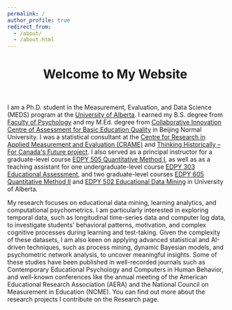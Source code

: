 ```yaml
---
permalink: /
author_profile: true
redirect_from: 
  - /about/
  - /about.html
---
```

<h1 style="text-align: center;">
  Welcome to My Website 
  <i class="fas fa-hand-spock" style="font-size: 30px; margin-left: 10px;"></i>
</h1>

<p>&nbsp;</p>

I am a Ph.D. student in the Measurement, Evaluation, and Data Science (MEDS) program at the [University of Alberta](https://www.ualberta.ca/en/educational-psychology/graduate-programs/measurement-evaluation-and-data-sciences/index.html). I earned my B.S. degree from [Faculty of Psychology](https://english.bnu.edu.cn/schoolsdepartments/byx/113270.htm) and my M.Ed. degree from [Collaborative Innovation Centre of Assessment for Basic Education Quality](https://english.bnu.edu.cn/schoolsdepartments/yjs/113323.htm) in Beijing Normal University. I was a statistical consultant at the [Centre for Research in Applied Measurement and Evaluation (CRAME)](https://sites.google.com/ualberta.ca/crame/crame-consultants?authuser=0) and [Thinking Historically – For Canada's Future project](https://thinking-historically.ca/consultants/). I also served as a principal instructor for a graduate-level course [EDPY 505 Quantitative Method I](https://apps.ualberta.ca/catalogue/course/edpy/505), as well as as a teaching assistant for one undergraduate-level course [EDPY 303 Educational Assessment](https://apps.ualberta.ca/catalogue/course/edpy/303), and two graduate-level courses [EDPY 605 Quantitative Method II](https://apps.ualberta.ca/catalogue/course/edpy/605) and [EDPY 502 Educational Data Mining](https://apps.ualberta.ca/catalogue/course/edpy/502) in University of Alberta.

My research focuses on educational data mining, learning analytics, and computational psychometrics. I am particularly interested in exploring temporal data, such as longitudinal time-series data and computer log data, to investigate students' behavioral patterns, motivation, and complex cognitive processes during learning and test-taking. Given the complexity of these datasets, I am also keen on applying advanced statistical and AI-driven techniques, such as process mining, dynamic Bayesian models, and psychometric network analysis, to uncover meaningful insights. Some of these studies have been published in well-recorded journals such as Contemporary Educational Psychology and Computers in Human Behavior, and well-known conferences like the annual meeting of the American Educational Research Association (AERA) and the National Council on Measurement in Education (NCME). You can find out more about the research projects I contribute on the Research page.
